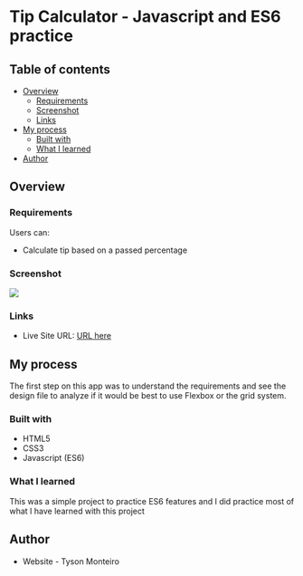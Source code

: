# Tip Calculator - Javascript and ES6 practice

## Table of contents

- [Overview](#overview)
  - [Requirements](#the-challenge)
  - [Screenshot](#screenshot)
  - [Links](#links)
- [My process](#my-process)
  - [Built with](#built-with)
  - [What I learned](#what-i-learned)
- [Author](#author)

## Overview

### Requirements

Users can:

- Calculate tip based on a passed percentage

### Screenshot

![](https://user-images.githubusercontent.com/29797099/151516235-835d2aae-cd31-426d-8b1d-8cc3f3152908.png)

### Links

- Live Site URL: [URL here](https://moderntipcalculator.netlify.app/)

## My process

The first step on this app was to understand the requirements and see the design file to analyze if it would be best to use Flexbox or the grid system.

### Built with

- HTML5
- CSS3
- Javascript (ES6)

### What I learned

This was a simple project to practice ES6 features and I did practice most of what I have learned with this project

## Author

- Website - Tyson Monteiro
